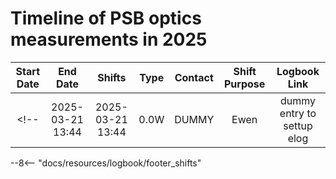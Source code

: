 
# Timeline of PSB optics measurements in 2025

<!-- 
    Logbook Links: [LINK_NAME](date, logbook_id, event_id){.logbook-link}    
    Shifts:  W - Weekdays (Day) WN - Weekdays (Night) H - Holidays or weekend (Day) HN - Holidays or weekend (Night) 
    Tooltips: *[SHIFT PURPOSE TEXT]: Text inside the tooltip        
-->

<!-- | 2024-04-18 08:30 | 2024-04-18 13:30 |  0.5W  |   MD    |  Ewen   |     RDT meas with ACD + tests of new RF users             | [Start](2024-04-18, 2621, 3752065){.logbook-link} | -->

|    Start Date    |     End Date     | Shifts       |  Type   | Contact |                   Shift Purpose                           |                   Logbook Link                    |
|:----------------:|:----------------:|:------------:|:-------:|:-------:|:---------------------------------------------------------:|:-------------------------------------------------:|
<!-- | 2025-03-21 13:44 | 2025-03-21 13:44 |  0.0W        |  DUMMY  |  Ewen   |  dummy entry to settup elog                               | [Start](2025-03-21, 2621, 4220230){.logbook-link} | -->

<!-- Tooltips -->

--8<-- "docs/resources/logbook/footer_shifts"
